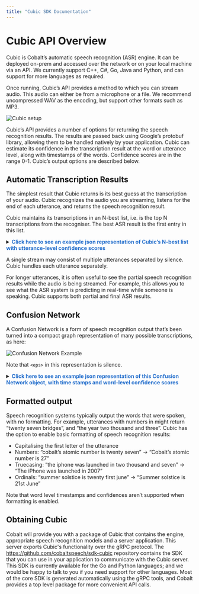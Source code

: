 ```yaml
---
title: "Cubic SDK Documentation"
---
```


# Cubic API Overview

Cubic is Cobalt’s automatic speech recognition (ASR) engine. It can be deployed on-prem and accessed over the network or on your local machine via an API. We currently support C++, C#, Go, Java and Python, and can support for more languages as required.

Once running, Cubic’s API provides a method to which you can stream audio. This audio can either be from a microphone or a file. We recommend uncompressed WAV as the encoding, but support other formats such as MP3.

![Cubic setup](img/cubicoverview.png)

Cubic’s API provides a number of options for returning the speech recognition results. The results are passed back using Google’s protobuf library, allowing them to be handled natively by your application. Cubic can estimate its confidence in the transcription result at the word or utterance level, along with timestamps of the words. Confidence scores are in the range 0-1. Cubic’s output options are described below.

## Automatic Transcription Results

The simplest result that Cubic returns is its best guess at the transcription of your audio. Cubic recognizes the audio you are streaming, listens for the end of each utterance, and returns the speech recognition result. 

Cubic maintains its transcriptions in an N-best list, i.e. is the top N transcriptions from the recogniser. The best ASR result is the first entry in this list.

<details>
<summary><font color="236ecc"><b>Click here to see an example json representation of Cubic’s N-best list with utterance-level confidence scores</b></font></summary>

``` json
{
  "alternatives": [
    {
      "transcript": "TOMORROW IS A NEW DAY",
      "confidence": 0.514
    },
    {
      "transcript": "TOMORROW IS NEW DAY",
      "confidence": 0.201
    },
    {
      "transcript": "TOMORROW IS A <UNK> DAY",
      "confidence": 0.105
    },
    {
      "transcript": "TOMORROW IS ISN'T NEW DAY",
      "confidence": 0.093
    },
    {
      "transcript": "TOMORROW IS A YOUR DAY",
      "confidence": 0.087
    }
  ],
}
```
</details>


A single stream may consist of multiple utterances separated by silence. Cubic handles each utterance separately.

For longer utterances, it is often useful to see the partial speech recognition results while the audio is being streamed. For example, this allows you to see what the ASR system is predicting in real-time while someone is speaking. Cubic supports both partial and final ASR results.

## Confusion Network

A Confusion Network is a form of speech recognition output that’s been turned into a compact graph representation of many possible transcriptions, as here:

![Confusion Network Example](img/confnet.png)

Note that `<eps>` in this representation is silence.

<details>
<summary><font color="236ecc"><b>Click here to see an example json representation of this Confusion Network object, with time stamps and word-level confidence scores</b></font></summary>

``` json
{
  "cnet": {
    "links": [
      {
        "duration": "1.350s",
        "arcs": [
          {
            "word": "<eps>",
            "confidence": 1.0
          }
        ],
        "startTime": "0s"
      },
      {
        "duration": "0.690s",
        "arcs": [
          {
            "word": "TOMORROW",
            "confidence": 1.0
          }
        ],
        "startTime": "1.350s"
      },
      {
        "duration": "0.080s",
        "arcs": [
          {
            "word": "<eps>",
            "confidence": 1.0
          }
        ],
        "startTime": "2.040s"
      },
      {
        "duration": "0.168s",
        "arcs": [
          {
            "word": "IS",
            "confidence": 0.892
          },
          {
            "word": "<eps>",
            "confidence": 0.108
          }
        ],
        "startTime": "2.120s"
      },
      {
        "duration": "0.010s",
        "arcs": [
          {
            "word": "<eps>",
            "confidence": 1.0
          }
        ],
        "startTime": "2.288s"
      },
      {
        "duration": "0.093s",
        "arcs": [
          {
            "word": "A",
            "confidence": 0.620
          },
          {
            "word": "<eps>",
            "confidence": 0.233
          },
          {
            "word": "ISN'T",
            "confidence": 0.108
          },
          {
            "word": "THE",
            "confidence": 0.039
          }
        ],
        "startTime": "2.298s"
      },
      {
        "duration": "0.005s",
        "arcs": [
          {
            "word": "<eps>",
            "confidence": 1.0
          }
        ],
        "startTime": "2.391s"
      },
      {
        "duration": "0.273s",
        "arcs": [
          {
            "word": "NEW",
            "confidence": 0.661
          },
          {
            "word": "<UNK>",
            "confidence": 0.129
          },
          {
            "word": "YOUR",
            "confidence": 0.107
          },
          {
            "word": "YOU",
            "confidence": 0.102
          }
        ],
        "startTime": "2.396s"
      },
      {
        "duration": "0s",
        "arcs": [
          {
            "word": "<eps>",
            "confidence": 1.0
          }
        ],
        "startTime": "2.670s"
      },
      {
        "duration": "0.420s",
        "arcs": [
          {
            "word": "DAY",
            "confidence": 0.954
          },
          {
            "word": "TODAY",
            "confidence": 0.044
          },
          {
            "word": "<UNK>",
            "confidence": 0.002
          }
        ],
        "startTime": "2.670s"
      },
      {
        "duration": "0.270s",
        "arcs": [
          {
            "word": "<eps>",
            "confidence": 1.0
          }
        ],
        "startTime": "3.090s"
      }
    ]
  }
}
```
</details>


## Formatted output

Speech recognition systems typically output the words that were spoken, with no formatting. For example, utterances with numbers in might return “twenty seven bridges”, and “the year two thousand and three”. Cubic has the option to enable basic formatting of speech recognition results:

* Capitalising the first letter of the utterance
* Numbers: “cobalt’s atomic number is twenty seven” -> “Cobalt’s atomic number is 27”
* Truecasing: “the iphone was launched in two thousand and seven” -> “The iPhone was launched in 2007”
* Ordinals: “summer solstice is twenty first june” -> “Summer solstice is 21st June”

Note that word level timestamps and confidences aren’t supported when formatting is enabled.


## Obtaining Cubic

Cobalt will provide you with a package of Cubic that contains the engine,
appropriate speech recognition models and a server application.  This server
exports Cubic's functionality over the gRPC protocol.  The
https://github.com/cobaltspeech/sdk-cubic repository contains the SDK that you
can use in your application to communicate with the Cubic server. This SDK is
currently available for the Go and Python languages; and we would be happy to talk to you if
you need support for other languages. Most of the core SDK is generated
automatically using the gRPC tools, and Cobalt provides a top level package for
more convenient API calls.
